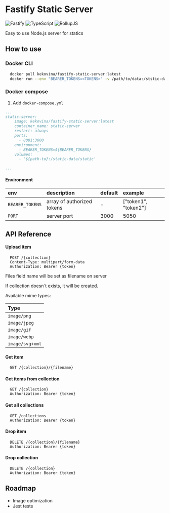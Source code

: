 # Fastify Static Server
![Fastify](https://img.shields.io/badge/fastify-%23000000.svg?style=for-the-badge&logo=fastify&logoColor=white) 
![TypeScript](https://img.shields.io/badge/typescript-%23007ACC.svg?style=for-the-badge&logo=typescript&logoColor=white)
![RollupJS](https://img.shields.io/badge/RollupJS-ef3335?style=for-the-badge&logo=rollup.js&logoColor=white)

Easy to use Node.js server for statics


## How to use

### Docker CLI

```bash
  docker pull kekovina/fastify-static-server:latest
  docker run --env "BEARER_TOKENS=<TOKENS>" -v /path/to/data:/ststic-data/static -d kekovina/fastify-static-server:latest
```

### Docker compose

1. Add `docker-compose.yml`

```yml
...
static-server:
    image: kekovina/fastify-static-server:latest
    container_name: static-server
    restart: always
    ports:
      - 8081:3000
    environment:
      - BEARER_TOKENS=${BEARER_TOKENS}
    volumes: 
      - '${path-to}:/static-data/static'

...
```
#### Environment
| env | description | default | example |
| :-------- | :-------- | :-------- | :-------- | 
| `BEARER_TOKENS`   | array of authorized tokens | - |  ["token1", "token2"] |
| `PORT`   | server port | 3000 |  5050 |

## API Reference

#### Upload item

```http
  POST /{collection}
  Content-Type: multipart/form-data
  Authorization: Bearer {token}
```
Files field name will be set as filename on server

If collection doesn`t exists, it will be created.

Available mime types:

| Type |
| :-------- | 
| `image/png`      | 
| `image/jpeg`      | 
| `image/gif`      | 
| `image/webp`      | 
| `image/svg+xml`      | 

#### Get item

```http
  GET /{collection}/{filename}
```

#### Get items from collection

```http
  GET /{collection}
  Authorization: Bearer {token}
```

#### Get all collections

```http
  GET /collections
  Authorization: Bearer {token}
```

#### Drop item

```http
  DELETE /{collection}/{filename}
  Authorization: Bearer {token}
```

#### Drop collection

```http
  DELETE /{collection}
  Authorization: Bearer {token}
```


## Roadmap

- Image optimization
- Jest tests

